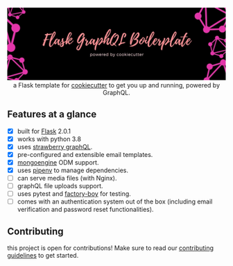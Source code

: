 <p align="center">
  <img src="assets/banner.jpg" />
  a Flask template for <a href="https://github.com/cookiecutter/cookiecutter">cookiecutter</a> to get you up and running, powered by GraphQL.
</p>

## Features at a glance

- [x] built for [Flask](https://github.com/pallets/flask) 2.0.1
- [x] works with python 3.8
- [x] uses [strawberry graphQL](https://github.com/strawberry-graphql/strawberry).
- [x] pre-configured and extensible email templates.
- [x] [mongoengine](https://github.com/MongoEngine/mongoengine) ODM support.
- [x] uses [pipenv](https://github.com/pypa/pipenv) to manage dependencies.
- [ ] can serve media files (with Nginx).
- [ ] graphQL file uploads support.
- [ ] uses pytest and [factory-boy](https://github.com/FactoryBoy/factory_boy) for testing.
- [ ] comes with an authentication system out of the box
      (including email verification and password reset functionalities).

## Contributing

this project is open for contributions! Make sure to read our [contributing guidelines](.github/CONTRIBUTING.md) to get started.
